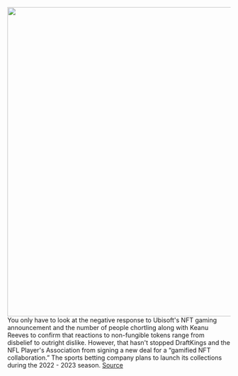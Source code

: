 <img src='https://cdn.vox-cdn.com/thumbor/2FcQ9f0EjJ2E1hOWaITTAkk_k0o=/0x0:2269x1643/1200x800/filters:focal(911x346:1273x708)/cdn.vox-cdn.com/uploads/chorus_image/image/70261322/1229235990.0.jpg' width='700px' /><br/>
You only have to look at the negative response to Ubisoft's NFT gaming announcement and the number of people chortling along with Keanu Reeves to confirm that reactions to non-fungible tokens range from disbelief to outright dislike. However, that hasn't stopped DraftKings and the NFL Player's Association from signing a new deal for a “gamified NFT collaboration.” The sports betting company plans to launch its collections during the 2022 - 2023 season.
<a href='https://www.theverge.com/2021/12/12/22829795/nft-game-gambling-draftkings-nflpa-polygon'> Source <a/>